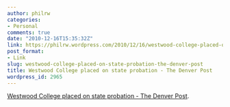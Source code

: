 ```yaml
---
author: philrw
categories:
- Personal
comments: true
date: "2010-12-16T15:35:32Z"
link: https://philrw.wordpress.com/2010/12/16/westwood-college-placed-on-state-probation-the-denver-post/
post_format:
- Link
slug: westwood-college-placed-on-state-probation-the-denver-post
title: Westwood College placed on state probation - The Denver Post
wordpress_id: 2965
---
```


[Westwood College placed on state probation - The Denver Post](http://www.denverpost.com/search/ci_16860773).
